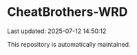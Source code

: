 # CheatBrothers-WRD

Last updated: 2025-07-12 14:50:12

This repository is automatically maintained.
